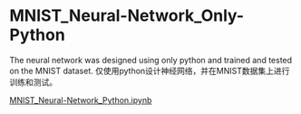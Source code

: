 # MNIST_Neural-Network_Only-Python


The neural network was designed using only python and trained and tested on the MNIST dataset.
仅使用python设计神经网络，并在MNIST数据集上进行训练和测试。

[MNIST_Neural-Network_Python.ipynb](./MNIST_Neural-Network_Python.ipynb)
